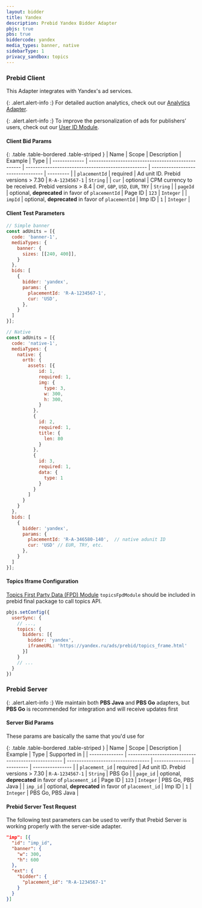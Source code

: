 ```yaml
---
layout: bidder
title: Yandex
description: Prebid Yandex Bidder Adapter
pbjs: true
pbs: true
biddercode: yandex
media_types: banner, native
sidebarType: 1
privacy_sandbox: topics
---
```


### Prebid Client

This Adapter integrates with Yandex's ad services.

{: .alert.alert-info :}
For detailed auction analytics, check out our [Analytics Adapter](/dev-docs/analytics/yandex.html).

{: .alert.alert-info :}
To improve the personalization of ads for publishers’ users, check out our [User ID Module](/dev-docs/modules/userid-submodules/yandex.html).

#### Client Bid Params

{: .table .table-bordered .table-striped }
| Name          | Scope                                              | Description                                        | Example                           | Type      |
| ------------- | -------------------------------------------------- | -------------------------------------------------- | --------------------------------- | --------- |
| `placementId` | required                                           | Ad unit ID. Prebid versions > 7.30                 | `R-A-1234567-1`                   | `String`  |
| `cur`         | optional                                           | CPM currency to be received. Prebid versions > 8.4 | `CHF`, `GBP`, `USD`, `EUR`, `TRY` | `String`  |
| `pageId`      | optional, **deprecated** in favor of `placementId` | Page ID                                            | `123`                             | `Integer` |
| `impId`       | optional, **deprecated** in favor of `placementId` | Imp ID                                             | `1`                               | `Integer` |

#### Client Test Parameters

```js
// Simple banner
const adUnits = [{
  code: 'banner-1',
  mediaTypes: {
    banner: {
      sizes: [[240, 400]],
    }
  },
  bids: [
    {
      bidder: 'yandex',
      params: {
        placementId: 'R-A-1234567-1',
        cur: 'USD',
      },
    }
  ]
}];

// Native
const adUnits = [{
  code: 'native-1',
  mediaTypes: {
    native: {
      ortb: {
        assets: [{
            id: 1,
            required: 1,
            img: {
              type: 3,
              w: 300,
              h: 300,
            }
          },
          {
            id: 2,
            required: 1,
            title: {
              len: 80
            }
          },
          {
            id: 3,
            required: 1,
            data: {
              type: 1
            }
          }
        ]
      }
    }
  },
  bids: [
    {
      bidder: 'yandex',
      params: {
        placementId: 'R-A-346580-140',  // native adunit ID
        cur: 'USD' // EUR, TRY, etc.
      },
    }
  ]
}];
```

#### Topics Iframe Configuration

[Topics First Party Data (FPD) Module](/dev-docs/modules/topicsFpdModule.html) `topicsFpdModule` should be included in prebid final package to call topics API.

```js
pbjs.setConfig({
  userSync: {
    // ...,
    topics: {
      bidders: [{
        bidder: 'yandex',
        iframeURL: 'https://yandex.ru/ads/prebid/topics_frame.html'
      }]
    }
    // ...
  }
})
```

### Prebid Server

{: .alert.alert-info :}
We maintain both **PBS Java** and **PBS Go** adapters, but **PBS Go** is recommended for integration and will receive updates first

#### Server Bid Params

These params are basically the same that you'd use for 

{: .table .table-bordered .table-striped }
| Name           | Scope                                               | Description                        | Example         | Type      | Supported in     |
| -------------- | --------------------------------------------------- | ---------------------------------- | --------------- | --------- | ---------------- |
| `placement_id` | required                                            | Ad unit ID. Prebid versions > 7.30 | `R-A-1234567-1` | `String`  | PBS Go           |
| `page_id`      | optional, **deprecated** in favor of `placement_id` | Page ID                            | `123`           | `Integer` | PBS Go, PBS Java |
| `imp_id`       | optional, **deprecated** in favor of `placement_id` | Imp ID                             | `1`             | `Integer` | PBS Go, PBS Java |

#### Prebid Server Test Request

The following test parameters can be used to verify that Prebid Server is working properly with the
server-side adapter.

```json
"imp": [{
  "id": "imp_id",
  "banner": {
    "w": 300,
    "h": 600
  },
  "ext": {
    "bidder": {
      "placement_id": "R-A-1234567-1"
    }
  }
}]
```
